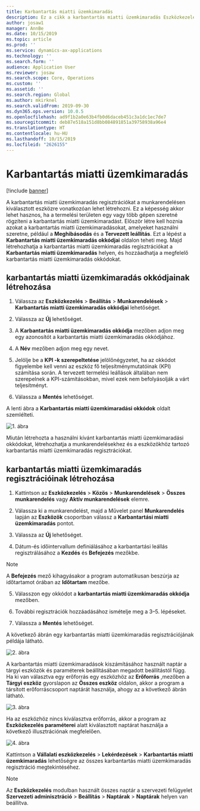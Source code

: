 ```yaml
---
title: Karbantartás miatti üzemkimaradás
description: Ez a cikk a karbantartás miatti üzemkimaradás Eszközkezelésben való használatát írja le.
author: josaw1
manager: AnnBe
ms.date: 10/15/2019
ms.topic: article
ms.prod: ''
ms.service: dynamics-ax-applications
ms.technology: ''
ms.search.form: ''
audience: Application User
ms.reviewer: josaw
ms.search.scope: Core, Operations
ms.custom: ''
ms.assetid: ''
ms.search.region: Global
ms.author: mkirknel
ms.search.validFrom: 2019-09-30
ms.dyn365.ops.version: 10.0.5
ms.openlocfilehash: ad9f1b2a0e63b4fb0d6daceb451c3a1dc1ec7de7
ms.sourcegitcommit: deb87e518a151d8bb084891851a39758938a96e4
ms.translationtype: HT
ms.contentlocale: hu-HU
ms.lasthandoff: 10/15/2019
ms.locfileid: "2626155"
---
```

# <a name="maintenance-downtime"></a>Karbantartás miatti üzemkimaradás

[!include [banner](../../includes/banner.md)]


A karbantartás miatti üzemkimaradás regisztrációkat a munkarendelésen kiválasztott eszközre vonatkozóan lehet létrehozni. Ez a képesség akkor lehet hasznos, ha a termelési területen egy vagy több gépen szeretné rögzíteni a karbantartás miatti üzemkimaradást. Először létre kell hoznia azokat a karbantartás miatti üzemkimaradásokat, amelyeket használni szeretne, például a **Meghibásodás** és a **Tervezett leállítás**. Ezt a lépést a **Karbantartás miatti üzemkimaradás okkódjai** oldalon teheti meg. Majd létrehozhatja a karbantartás miatti üzemkimaradás regisztrációkat a **Karbantartás miatti üzemkimaradás** helyen, és hozzáadhatja a megfelelő karbantartás miatti üzemkimaradás okkódokat.

## <a name="create-maintenance-downtime-reason-codes"></a>karbantartás miatti üzemkimaradás okkódjainak létrehozása

1. Válassza az **Eszközkezelés** > **Beállítás** > **Munkarendelések** > **Karbantartás miatti üzemkimaradás okkódjai** lehetőséget.

2. Válassza az **Új** lehetőséget.

3. A **Karbantartás miatti üzemkimaradás okkódja** mezőben adjon meg egy azonosítót a karbantartás miatti üzemkimaradás okkódjához.

4. A **Név** mezőben adjon meg egy nevet.

5. Jelölje be a **KPI -k szerepeltetése** jelölőnégyzetet, ha az okkódot figyelembe kell venni az eszköz fő teljesítménymutatóinak (KPI) számítása során. A tervezett termelési leállások általában nem szerepelnek a KPI-számításokban, mivel ezek nem befolyásolják a várt teljesítményt.

6. Válassza a **Mentés** lehetőséget.

A lenti ábra a **Karbantartás miatti üzemkimaradási okkódok** oldalt szemlélteti.

![1. ábra](media/15-work-orders.png)

Miután létrehozta a használni kívánt karbantartás miatti üzemkimaradási okkódokat, létrehozhatja a munkarendelésekhez és a eszközökhöz tartozó karbantartás miatti üzemkimaradás regisztrációkat.


## <a name="create-maintenance-downtime-registrations"></a>karbantartás miatti üzemkimaradás regisztrációinak létrehozása

1. Kattintson az **Eszközkezelés** > **Közös** > **Munkarendelések** > **Összes munkarendelés** vagy **Aktív munkarendelések** elemre.

2. Válassza ki a munkarendelést, majd a Művelet panel **Munkarendelés** lapján az **Eszközök** csoportban válassz a **Karbantartási miatti üzemkimaradás** pontot.

3. Válassza az **Új** lehetőséget.

4. Dátum-és időintervallum definiálásához a karbantartási leállás regisztrálásához a **Kezdés** és **Befejezés** mezőkbe.

>[!NOTE]
>A **Befejezés** mező kihagyásakor a program automatikusan beszúrja az időtartamot órában az **Időtartam** mezőbe.

5. Válasszon egy okkódot a **karbantartás miatti üzemkimaradás okkódja** mezőben.

6. További regisztrációk hozzáadásához ismételje meg a 3–5. lépéseket.

7. Válassza a **Mentés** lehetőséget.

A következő ábrán egy karbantartás miatti üzemkimaradás regisztrációjának példája látható.

![2. ábra](media/16-work-orders.png)

A karbantartás miatti üzemkimaradások kiszámításához használt naptár a tárgyi eszközök és paraméterek beállításában megadott beállítástól függ. Ha ki van választva egy erőforrás egy eszközhöz az **Erőforrás** ,mezőben a **Tárgyi eszköz** gyorslapon az **Összes eszköz** oldalon, akkor a program a társított erőforráscsoport naptárát használja, ahogy az a következő ábrán látható.

![3. ábra](media/17-work-orders.png)

Ha az eszközhöz nincs kiválasztva erőforrás, akkor a program az **Eszközkezelés paraméterei** alatt kiválasztott naptárat használja a következő illusztrációnak megfelelően.

![4. ábra](media/18-work-orders.png)

Kattintson a **Vállalati eszközkezelés** > **Lekérdezések** > **Karbantartás miatti üzemkimaradás** lehetőségre az összes karbantartás miatti üzemkimaradás regisztráció megtekintéséhez.

>[!NOTE]
>Az **Eszközkezelés** modulban használt összes naptár a szervezeti felügyelet **Szervezeti adminisztráció** > **Beállítás** > **Naptárak** > **Naptárak** helyen van beállítva.

